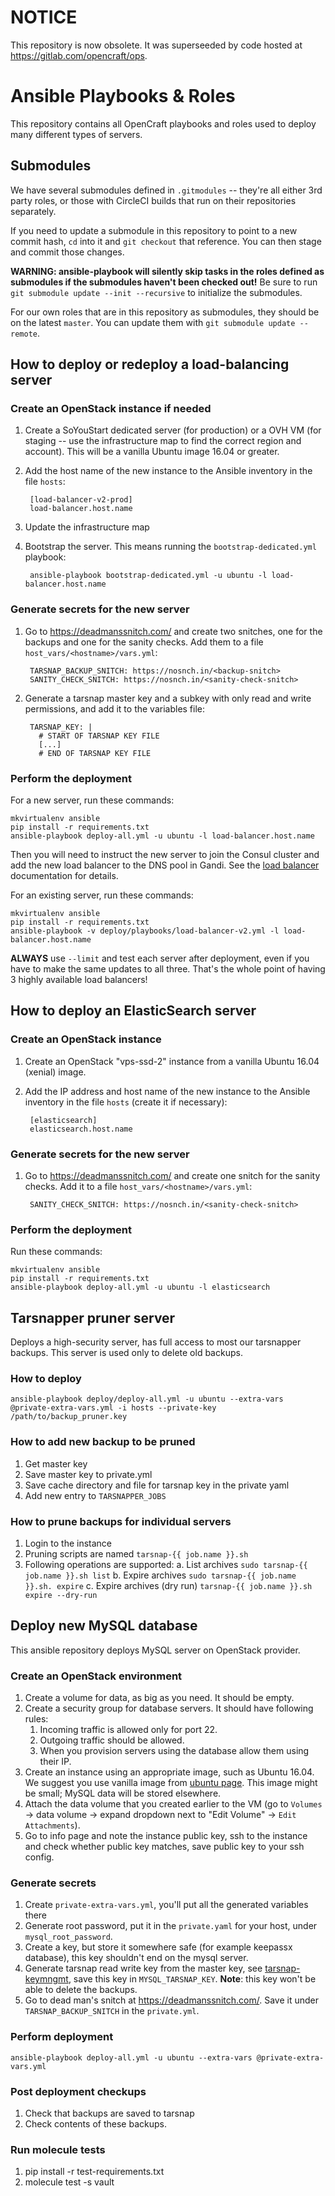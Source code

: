 # NOTICE

This repository is now obsolete. It was superseeded by code hosted at
https://gitlab.com/opencraft/ops.

# Ansible Playbooks & Roles

This repository contains all OpenCraft playbooks and roles used to deploy many different types of servers.

## Submodules

We have several submodules defined in `.gitmodules` -- they're all either 3rd party roles, or those with CircleCI builds that run on their repositories separately.

If you need to update a submodule in this repository to point to a new commit hash, `cd` into it and `git checkout` that reference. You can then stage and commit those changes.

**WARNING: ansible-playbook will silently skip tasks in the roles defined as submodules if the submodules haven't been checked out!**
Be sure to run `git submodule update --init --recursive` to initialize the submodules.

For our own roles that are in this repository as submodules, they should be on the latest `master`. You can update them with `git submodule update --remote`.

## How to deploy or redeploy a load-balancing server

### Create an OpenStack instance if needed

1. Create a SoYouStart dedicated server (for production) or a OVH VM (for staging -- use the infrastructure map to find the correct region and account). This will be a vanilla Ubuntu image 16.04 or greater.

1. Add the host name of the new instance to the Ansible inventory in the file `hosts`:

        [load-balancer-v2-prod]
        load-balancer.host.name

1. Update the infrastructure map

1. Bootstrap the server. This means running the `bootstrap-dedicated.yml` playbook:

        ansible-playbook bootstrap-dedicated.yml -u ubuntu -l load-balancer.host.name

### Generate secrets for the new server

1. Go to https://deadmanssnitch.com/ and create two snitches, one for the
   backups and one for the sanity checks.  Add them to a file
   `host_vars/<hostname>/vars.yml`:

        TARSNAP_BACKUP_SNITCH: https://nosnch.in/<backup-snitch>
        SANITY_CHECK_SNITCH: https://nosnch.in/<sanity-check-snitch>

1. Generate a tarsnap master key and a subkey with only read and write
   permissions, and add it to the variables file:

        TARSNAP_KEY: |
          # START OF TARSNAP KEY FILE
          [...]
          # END OF TARSNAP KEY FILE

### Perform the deployment

For a new server, run these commands:

```
mkvirtualenv ansible
pip install -r requirements.txt
ansible-playbook deploy-all.yml -u ubuntu -l load-balancer.host.name
```

Then you will need to instruct the new server to join the Consul cluster and add the new load balancer to the DNS pool in Gandi. See the [load balancer](https://gitlab.com/opencraft/documentation/private/blob/master/ops/loadbalancing.md) documentation for details.

For an existing server, run these commands:

```
mkvirtualenv ansible
pip install -r requirements.txt
ansible-playbook -v deploy/playbooks/load-balancer-v2.yml -l load-balancer.host.name
```

**ALWAYS** use `--limit` and test each server after deployment, even if you have to make the same updates to all three. That's the whole point of having 3 highly available load balancers!

## How to deploy an ElasticSearch server

### Create an OpenStack instance

1. Create an OpenStack "vps-ssd-2" instance from a vanilla Ubuntu 16.04 (xenial)
   image.

1. Add the IP address and host name of the new instance to the Ansible inventory
   in the file `hosts` (create it if necessary):

        [elasticsearch]
        elasticsearch.host.name

### Generate secrets for the new server

1. Go to https://deadmanssnitch.com/ and create one snitch for the sanity checks.
   Add it to a file `host_vars/<hostname>/vars.yml`:

        SANITY_CHECK_SNITCH: https://nosnch.in/<sanity-check-snitch>

### Perform the deployment

Run these commands:

    mkvirtualenv ansible
    pip install -r requirements.txt
    ansible-playbook deploy-all.yml -u ubuntu -l elasticsearch

## Tarsnapper pruner server

Deploys a high-security server, has full access to most our tarsnapper backups.
This server is used only to delete old backups.

### How to deploy

`ansible-playbook deploy/deploy-all.yml -u ubuntu --extra-vars @private-extra-vars.yml -i hosts --private-key /path/to/backup_pruner.key`

### How to add new backup to be pruned

1. Get master key
1. Save master key to private.yml
1. Save cache directory and file for tarsnap key in the private yaml
1. Add new entry to `TARSNAPPER_JOBS`

### How to prune backups for individual servers

1. Login to the instance
1. Pruning scripts are named `tarsnap-{{ job.name }}.sh`
1. Following operations are supported:
   a. List archives `sudo tarsnap-{{ job.name }}.sh list`
   b. Expire archives `sudo tarsnap-{{ job.name }}.sh. expire`
   c. Expire archives (dry run) `tarsnap-{{ job.name }}.sh expire --dry-run`

## Deploy new MySQL database

This ansible repository deploys MySQL server on OpenStack provider.

### Create an OpenStack environment

1. Create a volume for data, as big as you need. It should be empty.
1. Create a security group for database servers. It should have following rules:
    1. Incoming traffic is allowed only for port 22.
    1. Outgoing traffic should be allowed.
    1. When you provision servers using the database allow them using their IP.
1. Create an instance using an appropriate image, such as Ubuntu 16.04. We suggest you use vanilla image from
   [ubuntu page](https://cloud-images.ubuntu.com/). This image might be small; MySQL
   data will be stored elsewhere.
1. Attach the data volume that you created earlier to the VM (go to `Volumes` -> data volume -> expand dropdown next to "Edit Volume" ->
   `Edit Attachments`).
1. Go to info page and note the instance public key, ssh to the instance and check whether public key matches,
   save public key to your ssh config.

### Generate secrets

1. Create `private-extra-vars.yml`, you'll put all the generated variables there
1. Generate root password, put it in the `private.yaml` for your host, under `mysql_root_password`.
1. Create a key, but store it somewhere safe (for example keepassx database), this key shouldn't end on the mysql server.
1. Generate tarsnap read write key from the master key, see [tarsnap-keymngmt](http://www.tarsnap.com/man-tarsnap-keymgmt.1.html),
   save this key in `MYSQL_TARSNAP_KEY`. **Note**: this key won't be able to delete the backups.
1. Go to dead man's snitch at https://deadmanssnitch.com/. Save it under `TARSNAP_BACKUP_SNITCH` in the `private.yml`.

### Perform deployment

    ansible-playbook deploy-all.yml -u ubuntu --extra-vars @private-extra-vars.yml

### Post deployment checkups

1. Check that backups are saved to tarsnap
1. Check contents of these backups.

### Run molecule tests

1. pip install -r test-requirements.txt
1. molecule test -s vault
